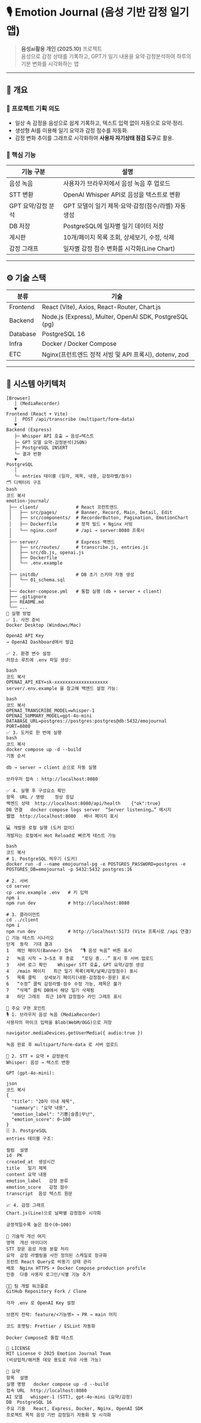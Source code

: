 # 🎙 Emotion Journal (음성 기반 감정 일기 앱)

> **음성ai활용 개인 (2025.10)** 프로젝트  
> 음성으로 감정 상태를 기록하고, GPT가 일기 내용을 요약·감정분석하여 하루의 기분 변화를 시각화하는 앱

---

## 📘 개요

### 🎯 프로젝트 기획 의도
- 일상 속 감정을 음성으로 쉽게 기록하고, 텍스트 입력 없이 자동으로 요약·정리.
- 생성형 AI를 이용해 일기 요약과 감정 점수를 자동화.
- 감정 변화 추이를 그래프로 시각화하여 **사용자 자기상태 점검 도구**로 활용.

### 🧩 핵심 기능
| 기능 구분 | 설명 |
|-----------|------|
| 음성 녹음 | 사용자가 브라우저에서 음성 녹음 후 업로드 |
| STT 변환 | OpenAI Whisper API로 음성을 텍스트로 변환 |
| GPT 요약/감정 분석 | GPT 모델이 일기 제목·요약·감정(점수/라벨) 자동 생성 |
| DB 저장 | PostgreSQL에 일자별 일기 데이터 저장 |
| 게시판 | 10개/페이지 목록 조회, 상세보기, 수정, 삭제 |
| 감정 그래프 | 일자별 감정 점수 변화를 시각화(Line Chart) |

---

## ⚙️ 기술 스택

| 분류 | 기술 |
|------|------|
| Frontend | React (Vite), Axios, React-Router, Chart.js |
| Backend | Node.js (Express), Multer, OpenAI SDK, PostgreSQL (pg) |
| Database | PostgreSQL 16 |
| Infra | Docker / Docker Compose |
| ETC | Nginx(프런트엔드 정적 서빙 및 API 프록시), dotenv, zod |

---

## 🧱 시스템 아키텍처

```text
[Browser]
   │ (MediaRecorder)
   ▼
Frontend (React + Vite)
   │  POST /api/transcribe (multipart/form-data)
   ▼
Backend (Express)
   ├─ Whisper API 호출 → 음성→텍스트
   ├─ GPT 모델 요약·감정분석(JSON)
   ├─ PostgreSQL INSERT
   └─ 결과 반환
   ▼
PostgreSQL
   │
   └─ entries 테이블 (일자, 제목, 내용, 감정라벨/점수)
🗂 디렉터리 구조
bash
코드 복사
emotion-journal/
 ├── client/              # React 프런트엔드
 │   ├── src/pages/       # Banner, Record, Main, Detail, Edit
 │   ├── src/components/  # RecorderButton, Pagination, EmotionChart
 │   ├── Dockerfile       # 정적 빌드 + Nginx 서빙
 │   └── nginx.conf       # /api → server:8080 프록시
 │
 ├── server/              # Express 백엔드
 │   ├── src/routes/      # transcribe.js, entries.js
 │   ├── src/db.js, openai.js
 │   ├── Dockerfile
 │   └── .env.example
 │
 ├── initdb/              # DB 초기 스키마 자동 생성
 │   └── 01_schema.sql
 │
 ├── docker-compose.yml   # 통합 실행 (db + server + client)
 ├── .gitignore
 ├── README.md
 └── ...
🚀 실행 방법
✅ 1. 사전 준비
Docker Desktop (Windows/Mac)

OpenAI API Key
→ OpenAI Dashboard에서 발급

✅ 2. 환경 변수 설정
저장소 루트에 .env 파일 생성:

bash
코드 복사
OPENAI_API_KEY=sk-xxxxxxxxxxxxxxxxxxxx
server/.env.example 을 참고해 백엔드 설정 가능:

bash
코드 복사
OPENAI_TRANSCRIBE_MODEL=whisper-1
OPENAI_SUMMARY_MODEL=gpt-4o-mini
DATABASE_URL=postgres://postgres:postgres@db:5432/emojournal
PORT=8080
✅ 3. 도커로 한 번에 실행
bash
코드 복사
docker compose up -d --build
기동 순서

db → server → client 순으로 자동 실행

브라우저 접속 : http://localhost:8080

✅ 4. 실행 후 구성요소 확인
항목	URL / 명령	정상 응답
백엔드 상태	http://localhost:8080/api/health	{"ok":true}
DB 연결	docker compose logs server	“Server listening…” 메시지
웹앱	http://localhost:8080	배너 페이지 표시

💻 개발용 로컬 실행 (도커 없이)
개발자는 로컬에서 Hot Reload로 빠르게 테스트 가능

bash
코드 복사
# 1. PostgreSQL 띄우기 (도커)
docker run -d --name emojournal-pg -e POSTGRES_PASSWORD=postgres -e POSTGRES_DB=emojournal -p 5432:5432 postgres:16

# 2. 서버
cd server
cp .env.example .env   # 키 입력
npm i
npm run dev            # http://localhost:8080

# 3. 클라이언트
cd ../client
npm i
npm run dev            # http://localhost:5173 (Vite 프록시로 /api 연결)
🧪 기능 테스트 시나리오
단계	동작	기대 결과
1	메인 페이지(Banner) 접속	“🎙️ 음성 녹음” 버튼 표시
2	녹음 시작 → 3~5초 후 종료	“로딩 중...” 표시 후 서버 업로드
3	서버 로그 확인	Whisper STT 호출, GPT 요약/감정 생성
4	/main 페이지	최근 일기 목록(제목/날짜/감정점수) 표시
5	목록 클릭	상세보기 페이지(내용·감정점수·원문) 표시
6	“수정” 클릭	감정라벨·점수 수정 가능, 제목은 불가
7	“삭제” 클릭	DB에서 해당 일기 삭제됨
8	하단 그래프	최근 10개 감정점수 라인 그래프 표시

🧰 주요 구현 포인트
🎙️ 1. 브라우저 음성 녹음 (MediaRecorder)
사용자의 마이크 입력을 Blob(WebM/OGG)으로 저장

navigator.mediaDevices.getUserMedia({ audio:true })

녹음 완료 후 multipart/form-data 로 서버 업로드

🤖 2. STT + 요약 + 감정분석
Whisper: 음성 → 텍스트 변환

GPT (gpt-4o-mini):

json
코드 복사
{
  "title": "20자 이내 제목",
  "summary": "요약 내용",
  "emotion_label": "기쁨|슬픔|무난",
  "emotion_score": 0~100
}
🗄️ 3. PostgreSQL
entries 테이블 구조:

컬럼	설명
id	PK
created_at	생성시간
title	일기 제목
content	요약 내용
emotion_label	감정 분류
emotion_score	감정 점수
transcript	음성 텍스트 원문

📈 4. 감정 그래프
Chart.js(Line)으로 날짜별 감정점수 시각화

긍정적일수록 높은 점수(0~100)

🧩 기술적 개선 여지
영역	개선 아이디어
STT	장문 음성 자동 분할 처리
요약	감정 라벨링을 사전 정의된 스케일로 정규화
프런트	React Query로 비동기 상태 관리
배포	Nginx HTTPS + Docker Compose production profile
인증	다중 사용자 로그인/식별 기능 추가

🧑‍💻 팀 개발 워크플로
GitHub Repository Fork / Clone

각자 .env 로 OpenAI Key 설정

브랜치 전략: feature/<기능명> → PR → main 머지

코드 포맷팅: Prettier / ESLint 자동화

Docker Compose로 통합 테스트

🧾 LICENSE
MIT License © 2025 Emotion Journal Team
(비상업적/해커톤 데모 용도로 자유 사용 가능)

🏁 요약
항목	설명
실행 명령	docker compose up -d --build
접속 URL	http://localhost:8080
AI 모델	whisper-1 (STT), gpt-4o-mini (요약/감정)
DB	PostgreSQL 16
주요 기술	React, Express, Docker, Nginx, OpenAI SDK
프로젝트 목적	음성 기반 감정일기 자동화 및 시각화